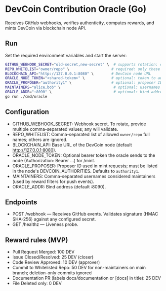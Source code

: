 # DevCoin Contribution Oracle (Go)

Receives GitHub webhooks, verifies authenticity, computes rewards, and mints DevCoin via blockchain node API.

## Run

Set the required environment variables and start the server:

```bash
GITHUB_WEBHOOK_SECRET="old-secret,new-secret" \  # supports rotation: comma-separated
REPO_WHITELIST="owner/repo" \                   # required: only these repos are accepted
BLOCKCHAIN_API="http://127.0.0.1:8080" \        # DevCoin node URL
ORACLE_NODE_TOKEN="<shared-token>" \            # optional: token to auth to node /mint
ORACLE_PROPOSER="authority1" \                  # optional: proposer ID (must be authorized on node)
MAINTAINERS="alice,bob" \                        # optional: usernames treated as maintainers
ORACLE_ADDR=":8090" \                            # optional: bind address
go run ./cmd/oracle
```

## Configuration

- GITHUB_WEBHOOK_SECRET: Webhook secret. To rotate, provide multiple comma-separated values; any will validate.
- REPO_WHITELIST: Comma-separated list of allowed `owner/repo` full names; others are ignored.
- BLOCKCHAIN_API: Base URL of the DevCoin node (default http://127.0.0.1:8080).
- ORACLE_NODE_TOKEN: Optional bearer token the oracle sends to the node (Authorization: Bearer …) for /mint.
- ORACLE_PROPOSER: Proposer ID used in mint requests; must be listed in the node's DEVCOIN_AUTHORITIES. Defaults to `authority1`.
- MAINTAINERS: Comma-separated usernames considered maintainers (used by reward filters for push events).
- ORACLE_ADDR: Bind address (default :8090).

## Endpoints

- POST /webhook — Receives GitHub events. Validates signature (HMAC SHA-256) against any configured secret.
- GET /healthz — Liveness probe.

## Reward rules (MVP)

- Pull Request Merged: 100 DEV
- Issue Closed/Resolved: 25 DEV (closer)
- Code Review Approved: 10 DEV (approver)
- Commit to Whitelisted Repo: 50 DEV for non-maintainers on main branch; deletion-only commits ignored
- Documentation PR (labels docs/documentation or [docs] in title): 25 DEV
- File Deleted only: 0 DEV
